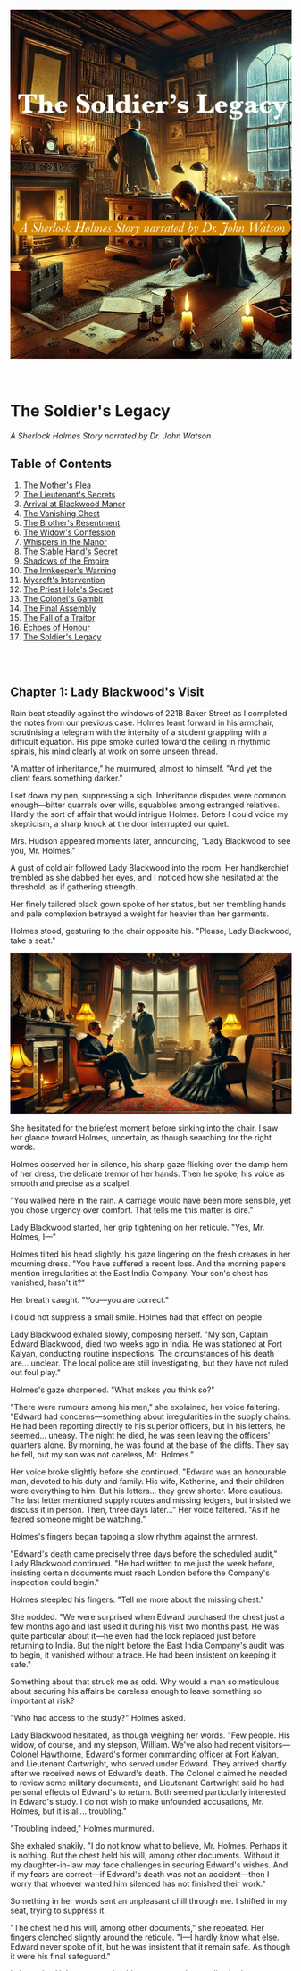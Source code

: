 
<br><br><br><br><br><br><br><br><br><br><br><br><br><br><br><br><br><br><br><br><br>

<br><br><br>
![Cover](https://raw.githubusercontent.com/cranjesh/images-test/refs/heads/main/CoverImageText.webp)
<br><br><br>

# The Soldier's Legacy
*A Sherlock Holmes Story narrated by Dr. John Watson*

## Table of Contents
1. [The Mother's Plea](#chapter-1-the-mothers-plea)
2. [The Lieutenant's Secrets](#chapter-2-the-lieutenants-secrets) 
3. [Arrival at Blackwood Manor](#chapter-3-arrival-at-blackwood-manor)
4. [The Vanishing Chest](#chapter-4-the-vanishing-chest)
5. [The Brother's Resentment](#chapter-5-The-brothers-resentment)
6. [The Widow's Confession](#chapter-6-the-widows-confession)
7. [Whispers in the Manor](#chapter-7-whispers-in-the-manor)
8. [The Stable Hand's Secret](#chapter-8-the-stable-hands-secret)
9. [Shadows of the Empire](#chapter-9-shadows-of-the-empire)
10. [The Innkeeper's Warning](#chapter-10-the-innkeepers-warning)
11. [Mycroft's Intervention](#chapter-11-mycrofts-intervention)
12. [The Priest Hole's Secret](#chapter-12-the-priest-holes-secret)
13. [The Colonel's Gambit](#chapter-13-the-colonels-gambit)
14. [The Final Assembly](#chapter-14-the-final-assembly)
15. [The Fall of a Traitor](#chapter-15-the-fall-of-a-traitor)
16. [Echoes of Honour](#chapter-16-echoes-of-honour)
17. [The Soldier's Legacy](#chapter-16-the-soldiers-legacy)

<br><br>
## Chapter 1: Lady Blackwood's Visit

Rain beat steadily against the windows of 221B Baker Street as I completed the notes from our previous case. Holmes leant forward in his armchair, scrutinising a telegram with the intensity of a student grappling with a difficult equation. His pipe smoke curled toward the ceiling in rhythmic spirals, his mind clearly at work on some unseen thread.

"A matter of inheritance," he murmured, almost to himself. "And yet the client fears something darker."

I set down my pen, suppressing a sigh. Inheritance disputes were common enough—bitter quarrels over wills, squabbles among estranged relatives. Hardly the sort of affair that would intrigue Holmes. Before I could voice my skepticism, a sharp knock at the door interrupted our quiet.

Mrs. Hudson appeared moments later, announcing, "Lady Blackwood to see you, Mr. Holmes."

A gust of cold air followed Lady Blackwood into the room. Her handkerchief trembled as she dabbed her eyes, and I noticed how she hesitated at the threshold, as if gathering strength.

Her finely tailored black gown spoke of her status, but her trembling hands and pale complexion betrayed a weight far heavier than her garments.

Holmes stood, gesturing to the chair opposite his. "Please, Lady Blackwood, take a seat."

![Lady Blackwood's Visit](https://raw.githubusercontent.com/cranjesh/images-test/refs/heads/main/Chapter1A.webp)

She hesitated for the briefest moment before sinking into the chair. I saw her glance toward Holmes, uncertain, as though searching for the right words.

Holmes observed her in silence, his sharp gaze flicking over the damp hem of her dress, the delicate tremor of her hands. Then he spoke, his voice as smooth and precise as a scalpel.  

"You walked here in the rain. A carriage would have been more sensible, yet you chose urgency over comfort. That tells me this matter is dire."  

Lady Blackwood started, her grip tightening on her reticule. "Yes, Mr. Holmes, I—"  

Holmes tilted his head slightly, his gaze lingering on the fresh creases in her mourning dress. "You have suffered a recent loss. And the morning papers mention irregularities at the East India Company. Your son's chest has vanished, hasn't it?"  

Her breath caught. "You—you are correct."  

I could not suppress a small smile. Holmes had that effect on people.  

Lady Blackwood exhaled slowly, composing herself. "My son, Captain Edward Blackwood, died two weeks ago in India. He was stationed at Fort Kalyan, conducting routine inspections. The circumstances of his death are... unclear. The local police are still investigating, but they have not ruled out foul play."  

Holmes's gaze sharpened. "What makes you think so?"  

"There were rumours among his men," she explained, her voice faltering. "Edward had concerns—something about irregularities in the supply chains. He had been reporting directly to his superior officers, but in his letters, he seemed... uneasy. The night he died, he was seen leaving the officers' quarters alone. By morning, he was found at the base of the cliffs. They say he fell, but my son was not careless, Mr. Holmes."  

Her voice broke slightly before she continued. "Edward was an honourable man, devoted to his duty and family. His wife, Katherine, and their children were everything to him. But his letters... they grew shorter. More cautious. The last letter mentioned supply routes and missing ledgers, but insisted we discuss it in person. Then, three days later..." Her voice faltered. "As if he feared someone might be watching."  

Holmes's fingers began tapping a slow rhythm against the armrest.  

"Edward's death came precisely three days before the scheduled audit," Lady Blackwood continued. "He had written to me just the week before, insisting certain documents must reach London before the Company's inspection could begin."  

Holmes steepled his fingers. "Tell me more about the missing chest."  

She nodded. "We were surprised when Edward purchased the chest just a few months ago and last used it during his visit two months past. He was quite particular about it—he even had the lock replaced just before returning to India. But the night before the East India Company's audit was to begin, it vanished without a trace. He had been insistent on keeping it safe."  

Something about that struck me as odd. Why would a man so meticulous about securing his affairs be careless enough to leave something so important at risk?  

"Who had access to the study?" Holmes asked.  

Lady Blackwood hesitated, as though weighing her words. "Few people. His widow, of course, and my stepson, William. We've also had recent visitors—Colonel Hawthorne, Edward's former commanding officer at Fort Kalyan, and Lieutenant Cartwright, who served under Edward. They arrived shortly after we received news of Edward's death. The Colonel claimed he needed to review some military documents, and Lieutenant Cartwright said he had personal effects of Edward's to return. Both seemed particularly interested in Edward's study. I do not wish to make unfounded accusations, Mr. Holmes, but it is all... troubling."  

"Troubling indeed," Holmes murmured.  

She exhaled shakily. "I do not know what to believe, Mr. Holmes. Perhaps it is nothing. But the chest held his will, among other documents. Without it, my daughter-in-law may face challenges in securing Edward's wishes. And if my fears are correct—if Edward's death was not an accident—then I worry that whoever wanted him silenced has not finished their work."  

Something in her words sent an unpleasant chill through me. I shifted in my seat, trying to suppress it.  

"The chest held his will, among other documents," she repeated. Her fingers clenched slightly around the reticule. "I—I hardly know what else. Edward never spoke of it, but he was insistent that it remain safe. As though it were his final safeguard."  

I glanced at Holmes, expecting him to reassure her, to dismiss her concerns as unwarranted. But his expression had darkened, his gaze distant.  

"You seem particularly interested in them," I remarked, sensing Holmes's mind already working beyond what had been said.  

Holmes remained by the window, fingers tapping a slow rhythm against the glass. His eyes flicked toward the rain-darkened streets, but his thoughts had already turned elsewhere.  

"Holmes?" I prompted.  

He did not respond immediately. Instead, he walked to the window, staring out at the rain-soaked streets. "A name caught my attention. I recall reading it in connection with a military scandal some months ago. A man of questionable integrity, if memory serves."  

He tapped his fingers against the armrest, his gaze sharpening. "Watson, your experience in the military will be of use here. I need details from Edward's colleagues—who he trusted, who he feared, and who might have wanted him silenced."

Lady Blackwood's voice broke through the quiet. "And the chest, Mr. Holmes? Do you believe it will be found?"  

Holmes turned to her, his expression unreadable. "You may expect us at Blackwood Manor tomorrow. The chest will be found, Lady Blackwood."  

She exhaled slowly, her fingers tightening around the reticule in her lap. The relief on her face was evident, yet I could not shake the feeling that Holmes had already seen beyond the surface of this case.  

As the fire crackled in the hearth, I found myself watching him closely. He had not dismissed the missing chest as a simple inheritance matter. Nor had he asked after the will or financial disputes. His focus had been elsewhere—from the moment Lady Blackwood had spoken.  

And in that moment, I realised something unsettling.  

I had thought this was merely a matter of inheritance. But Holmes's silence told me otherwise.  

The chest was more than a relic—it was a message, waiting to be read.

<br><br><br>
<br><br><br>
<br><br><br>
## Chapter 2: The Lieutenant's Secrets

Holmes’s network of informants had revealed that Lieutenant Cartwright was stationed near Blackwood Manor—a coincidence too pointed to ignore.

Through mist-shrouded carriage windows, I watched as London’s grey suburbs gave way to the garrison’s stark brick buildings. The rhythmic thud of hooves against cobblestones slowed as we neared the barracks.  The air here was different – less fog, more the sharp tang of polished metal and horseflesh.  Soldiers, their faces grim and set, moved with a practiced, almost mechanical precision.

![Chapter 5 A](https://raw.githubusercontent.com/cranjesh/images-test/refs/heads/main/Chapter5A.webp)

The room was unnervingly tidy. Reports were stacked with military exactitude on the desk, a locked dispatch box beside them. Cartwright’s uniform lay folded with similar precision, as if ready for immediate inspection. The sharp call of the evening bugle pierced the silence.

Holmes’s gaze flickered across the room before settling on Cartwright. He remained standing, arms clasped behind his back, his posture suggesting a man on edge.

“You’re uneasy, Lieutenant,” Holmes observed, his voice low. “Not about our presence, but about what we might already know.”

Cartwright stiffened, his jaw tightening almost imperceptibly.  He gestured towards two chairs, the movement jerky and uncoordinated. “I shall assist to the best of my ability, Mr. Holmes, though I’m uncertain what intelligence I can provide.”

Holmes fixed him with a piercing stare. “Let’s start with Captain Blackwood’s final days. What did you observe?”

Cartwright’s fingers twitched almost imperceptibly, then stilled. He cleared his throat. “The Captain maintained his usual exactitude in his duties, sir, but in those final weeks, his demeanour altered. He appeared…preoccupied. Protocol prevented me from inquiring further.”

As he spoke, I noted something odd. His voice was steady, controlled—but his hands betrayed him. The slight tremor in his fingers, the way he pressed them together as if willing them still, did not go unnoticed.

“The Captain was an honourable man,” Cartwright continued, his gaze flickering towards the locked dispatch box. “Perhaps too honourable for what he discovered.”

“And on the night of his death?” Holmes challenged, his gaze sharp as a scalpel.

Cartwright’s posture tightened. “Colonel Hawthorne hosted a dinner at the officers’ mess. The Captain departed early, citing urgent correspondence. The following morning…” He paused, his gaze returning to the dispatch box. “We discovered him at the base of the cliffs.”

Holmes’s eyes narrowed. “Do you suspect foul play?”

Cartwright’s gaze flicked—just briefly—towards the locked dispatch box before he replied. “The evidence remains inconclusive, sir. However, the Captain had expressed concerns regarding supply record discrepancies. He never named specific officers, but his caution regarding Colonel Hawthorne was…notable.”

Holmes leaned forward. “You visited Blackwood Manor last week, delivering Edward’s personal effects. What exactly did you bring?”

“Per regulations, sir: his compass, correspondence, and personal journal.”

“And the chest?”

Cartwright hesitated, his gaze darting nervously around the room before settling once more on the dispatch box. The pause was minute, but telling.

“I knew of it,” he admitted, his voice barely a whisper. “The Captain kept important documents inside. And now it’s been stolen.”

Holmes’s expression did not change. “Do you have any suspicions, Lieutenant?”

Cartwright’s jaw tightened.  He looked away, as if trying to avoid Holmes’s gaze. “It’s not my place to speculate, sir.”

Holmes’s voice was quiet. “Not your place, or not safe to?”

A flicker of something—doubt, fear—passed across Cartwright’s face. Gone as quickly as it came.

Holmes studied him a moment longer, then exhaled. “Very well, Lieutenant. We’ll speak again.”

As we stepped into the corridor, I glanced back. Cartwright remained seated, his gaze locked on the locked dispatch box.

The moment we were out of earshot, I turned to Holmes. “He’s hiding something.”

Holmes allowed himself the faintest smile. “And next time, Watson, he won’t have a choice.”

## Chapter 3: Arrival at Blackwood Manor

![Chapter 2 A](https://raw.githubusercontent.com/cranjesh/images-test/refs/heads/main/Chapter2A.webp)

Blackwood Manor loomed through the thick mist, a hulking silhouette against the grey.  The stone façade, slick with damp, seemed to absorb the weak light, its weight of centuries pressing down on the very air.  The mist muffled all sound save for the soft drip of moisture from the eaves and the distant, mournful cry of a raven.

Holmes trailed his fingers along the dark, intricately carved wood paneling as we were led inside. The air within the manor was heavy, redolent with the scent of damp stone and something indefinably ancient. The solemn butler moved silently ahead, his footsteps swallowed by the thick carpets. He paused at the threshold of the dimly lit drawing room.  The fire in the hearth offered a flickering, unreliable warmth, its light painting the room in shifting shadows that danced across Lady Blackwood’s mourning dress.

"Thank you for coming, Mr. Holmes," she whispered, her voice barely a breath.

![BlackwoodManorPlan](https://raw.githubusercontent.com/cranjesh/images-test/refs/heads/main/BlackwoodManorPlan.webp)

Holmes gave a small nod, his sharp gaze sweeping the room, registering every detail in an instant. His fingers traced faint scratches on the floor near the hearth. Without a word, he crouched, brushing dust from the marks.



<br><br><br>
<br><br><br>
## Chapter 4: The Vanishing Chest

Lady Blackwood led us down a narrow corridor, the air growing heavy with the scent of dust and disuse. A palpable stillness hung over the study, as if it had been frozen in time since the chest vanished. Holmes moved with quiet precision, his gloved fingers brushing lightly over the supply ledger on the desk.

![Study](https://raw.githubusercontent.com/cranjesh/images-test/refs/heads/main/Study.webp)

"This study was my son's favourite room," Lady Blackwood explained, her voice a hushed whisper. "He always felt a connection to its history. This manor, you know, has its secrets. The wine cellar, well, it's rather extensive. Edward used to joke that it could hide a small army. Every room, every closet, even the extensive wine cellar, has been examined. We found nothing."

Holmes flipped through the ledger, his brow furrowing. "Curious. These numbers don’t align with standard military provisions. Your son was tracking something far more significant, Lady Blackwood."

Lady Blackwood stiffened, her hands clenching at her sides. "Significant? What do you mean?"

Holmes didn't answer immediately. Instead, he crouched near the floor, his fingers lightly tracing faint scratches in the thick dust. "Watson, observe."

I leaned in. The marks were subtle, but deliberate. "These scratches—" I began, then stopped, a prickle of unease running down my spine.

"They aren’t scuff marks from careless movement," Holmes stated, his voice low. "The chest wasn’t stolen. It was moved." He gestured toward the doorway. "And look—they stop abruptly at the threshold. Beyond this room, there is no further disturbance."

Lady Blackwood’s breath caught in a small gasp. "Then it may still be in the house?"

Holmes exhaled, a thoughtful expression on his face. "Not just possible—likely. If the chest had been taken out of the manor, we would expect a continued trail of scuff marks, at the very least. But there are none."

I frowned. "Then whoever moved it must have lifted it beyond this point?"

"Exactly," Holmes agreed.  "A casual thief would have dragged it—leaving an uneven trail. The absence of such marks indicates planning, precision... and intent."

He ran his fingers along the dark wood paneling near the fireplace, a faint smile playing on his lips. "Curious. There's a…subtle unevenness here."

"Unevenness?" I asked.

Holmes shrugged slightly. "A possibility. But I need to confirm something first. Come, Watson, I require a specific volume from the library. A treatise on Elizabethan architecture, if I recall correctly." He turned to Lady Blackwood. "Does the house have a library?"

"Yes, through the adjoining door."

Holmes exhaled, dusting off his gloves. "Then that is where we must look next."

![Chapter 2 B](https://raw.githubusercontent.com/cranjesh/images-test/refs/heads/main/Chapter2B.webp)

The library reeked of old paper and oak, the scent thick and musty. Towering shelves lined the walls, their shadows stretching long and distorted in the dim light.  Motes of dust danced in the single shaft of sunlight that pierced the gloom. Holmes entered first, his fingers brushing over the spines of the books as he moved toward the far wall.

Then, abruptly, he halted, his gaze fixed on the floor. "Curious."

I followed his gaze. "The dust—it’s been disturbed," I noted. "As though something large was moved and replaced."

"Not just moved—rotated," Holmes corrected, pointing to faint diagonal scratches on the wooden floor.

I crouched beside him, running my fingers along the marks. "Then the chest was placed here deliberately?"

"Yes, and more importantly—" Holmes ran a gloved hand lightly over the floorboards, his eyes narrowing. "The disturbance is recent, but look here—the dust has resettled unevenly."

I furrowed my brow. "That means it was here, but not for long?"

"Exactly." Holmes straightened, brushing off his hands. "This was not the final hiding place. It was left here temporarily, then moved again."

Lady Blackwood’s voice wavered, a hint of desperation creeping in. "This room hasn’t been touched in years."

Holmes’s gaze flicked up sharply. "Until recently."

A cold weight settled in my stomach. This was no common burglary. Someone within this house had taken the chest. Someone who knew exactly where to put it—if only for a short while.

Holmes turned, his expression darkening. "And they did not act alone."

I looked again at the disturbed dust, at the deliberate concealment of the chest’s absence. The implications were clear.

"The chest had not vanished. It had been hidden," I exhaled. "And whoever had hidden it was waiting—for what, I did not yet know."

## Chapter 5: The Brother's Resentment

The corridors of Blackwood Manor felt colder as Holmes and I made our way towards William Blackwood's study. Though the fire in the hallway sconces flickered steadily, a peculiar chill clung to the air—whether from the damp stone walls or the lingering unease in this house, I could not say.

![Chapter 4 A](https://raw.githubusercontent.com/cranjesh/images-test/refs/heads/main/Chapter4A.webp)

Inside, William's study was a stark contrast to Edward's orderly workspace. The room was cluttered with papers, ledgers stacked haphazardly, a half-filled brandy glass abandoned near an inkwell. A faint tang of pipe smoke lingered, mingling with the musty scent of old books. William himself stood by the window, arms crossed, staring out as though deep in thought.

At our entrance, he turned, his sharp features hardening.

"Mr. Holmes, Dr. Watson," he greeted tersely, gesturing to the chairs opposite his desk. "I assume this visit concerns my brother's untimely demise—or perhaps the inheritance?"

Holmes took a seat with calm precision. "Both, Mr. Blackwood. Specifically, the disappearance of your brother's chest and its implications for the estate."

William's lips curled into a sneer as he leaned back in his chair. "Implications for Katherine, you mean." He exhaled sharply. "Convenient, isn't it? The chest vanishes, the will goes missing, and suddenly, my dear sister-in-law's future is secured."

I frowned at the venom in his tone.

Holmes raised an eyebrow. "You suggest Katherine is involved?"

"Who else?" William shot back. "She gains everything if Edward's will is missing. And let's not ignore her prior... association with Lieutenant Cartwright. Who's to say Edward didn't discover something and decide to change his will?"

Holmes steepled his fingers. "Fascinating. And yet, I notice you are very specific about what Katherine stands to gain, but rather vague about what you stand to lose."

A flash of irritation crossed William's face, his fingers drumming briefly on the armrest, but he masked it quickly. "My father's decision to favour Edward over me was nothing short of favouritism." His voice was measured, but there was a cold undercurrent of resentment. "The estate should have been mine. I have fought for years to earn my place, while Edward... he was handed everything."

William swirled the brandy in his glass, a calculating look in his eyes. "Katherine's future isn't as secure as she thinks. The estate… it has other claimants." He paused, a subtle threat in his voice. "And I won't be denied."

Something in his phrasing made me uneasy.

Holmes remained impassive. "And yet, your brother's death has left you no closer to securing what you claim is rightfully yours. Tell me, do you believe his death was an accident?"

William hesitated, his gaze flickering toward the window. "Edward was many things, but careless wasn't one of them." His fingers tightened around the glass. "If you want my opinion, someone wanted him out of the way—and whoever it was, they succeeded."

Holmes studied him carefully. "Curious," he murmured.

"What is?" William asked sharply.

"You speak of your brother's death as though you know more than the official reports suggest. And yet, you did not attend the funeral, nor did you inquire about the investigation."

William's scowl deepened. "You think I had something to do with it?"

Holmes merely tilted his head slightly, allowing the silence to linger.

William exhaled sharply. He reached for his pipe but seemed to think better of it, his hand hovering over the tobacco pouch. Then, almost as an afterthought, he muttered, "Cartwright isn't the only one with blood on his hands. Ask about... Fort Kalyan's 'special shipments'."

I stiffened.

Holmes's expression remained neutral, but I could see the sharp flicker of interest in his eyes.

"Special shipments?" I echoed.

But William did not elaborate. He merely waved a hand dismissively. "Ask around. See what you find." The casualness of the gesture felt forced, too deliberate.

Holmes let the silence stretch.

Then, suddenly, William's expression shifted. His sneer faltered, and in its place, something almost imperceptible flickered in his eyes. Regret? No—something deeper.  He looked down at his hands, his fingers tracing the rim of his brandy glass.

"He wasn't always against me," he muttered, his voice barely audible. "When we were boys, he taught me to fix a pocket watch—patient, steady hands. Gave it to me on my fifteenth birthday. Said I'd learned well enough to keep it running myself."

His jaw tightened. "And yet, in the end, I was never meant to hold anything that mattered."

For a moment, the bitterness wavered, replaced by a flicker of something raw and vulnerable. Then, just as quickly, the mask returned.

Holmes said nothing, only watching.

As we stepped into the hallway, the firelight flickering across the polished floor, I exhaled, feeling the weight of the conversation settle over me.

"I almost believed him," I admitted.

Holmes's voice was quiet, but firm. "That was his intent, Watson."

I frowned. "Do you think he's lying?"

"Lying outright? No. But truth, when carefully placed, can be more dangerous than falsehood. He wants you to suspect Katherine, to believe she had the most to gain."

"And you don't?"

Holmes did not answer immediately. Instead, he glanced back at the door to William's study.

"I think William Blackwood is a man who expects to be doubted, Watson. And that is precisely why he does not lie outright. He lets truth and falsehood blur—until even the most rational man begins to doubt what he knows."
 
 <br><br><br>
 <br><br><br>
## Chapter 6: The Widow's Confession

Holmes sat in silence, his keen gaze sweeping the landscape. My thoughts were on Katherine Blackwood—the widow of a man whose death seemed far from ordinary.

As we walked into the drawing room, she stood to greet us. Her figure was slight yet composed, but her pale complexion and the dark circles beneath her eyes spoke of sleepless nights and deep grief. The flickering firelight cast long shadows across the room, accentuating the hollowness in her face.

Holmes inclined his head. "Mrs. Blackwood," he said, bowing slightly. "Thank you for meeting with us under such difficult circumstances."

"Mr. Holmes, Dr. Watson," she returned, her voice steady but low, though a slight tremor betrayed her composure. "Please, sit. I hardly know where to begin."

Holmes took a seat, his voice carrying its usual steadiness but with an unusual gentleness. "Wherever you feel most comfortable, madam. Perhaps with your late husband."

![Chapter 3 A](https://raw.githubusercontent.com/cranjesh/images-test/refs/heads/main/Chapter3A.webp)

She tightened her grip on the handkerchief clutched in her lap, the knuckles of her hand whitening.  When she spoke, her voice was measured, deliberate—but fragile beneath the surface.

"Edward was a devoted husband and father—principled, kind. The official report of his death—a fall from the cliffs—" Katherine hesitated, exhaling sharply. She pressed her fingers to her lips as if stopping the word from escaping. "It doesn't feel right."

I studied her carefully. Grief was etched in every line of her face, in the way she held herself, in the almost imperceptible tremor in her hand.  There was something else too—a quiet exhaustion, as if she had spent the past weeks fighting battles no one else could see.

Holmes exhaled slowly. "The missing chest—tell me about it."

Her composure wavered for a second, her breath catching in her throat.  "It was locked, kept in his study among his other belongings. Three nights ago, it vanished. The only ones present were William, Colonel Hawthorne, and Lieutenant Cartwright."

Holmes's gaze flickered slightly. "William. Your husband's brother. You mentioned his resentment?"

She gave a short, bitter nod. "He was furious when the estate passed to Edward. He believes it rightfully his, as the eldest son. But the will was clear. Edward's father had his reasons."

Holmes studied her, his voice measured. "Did William's behaviour change recently? Any particular event that heightened his interest in the estate?"

Katherine frowned in thought, her brow furrowing. "Yes. It was around the time he began demanding to see Edward's documents. He accused my husband of hiding something."

Holmes's tone remained neutral, though his gaze sharpened. "And what did he believe Edward was hiding?"

She exhaled slowly, her shoulders slumping slightly.  "Something to do with our great-uncle's inheritance. When he died in India, William became convinced that there were undisclosed assets or properties that should have passed to the estate."

Holmes tapped his fingers together. "And Edward's response?"

"He dismissed it. Claimed William was chasing ghosts. But…" She hesitated, her gaze drifting towards the fireplace.  "Now that I think about it, he never explicitly denied having those documents."

Holmes nodded, his expression unreadable. "Most intriguing."

A hush settled over the room, thick with unspoken truths. Holmes had unearthed something deeper than a mere family dispute. Edward Blackwood had held a secret—one his brother was desperate to uncover. And now, it seemed, that secret had cost him his life.

Holmes sat forward slightly. "Mrs. Blackwood, Lieutenant Cartwright's concern for your welfare seems…particular."

Katherine's fingers twisted the handkerchief in her lap, the fabric creasing under the pressure.  "We were acquainted before Edward. Nothing more."

I caught something in her voice—not quite hesitation, not quite falsehood—something carefully chosen.

Holmes's expression did not change. "Yet his recent visits to the study—" He let the sentence linger, inviting her to fill the silence.

She did.

"He claimed to have Edward's personal effects." Her voice wavered slightly. "Old correspondence that needed returning."

Holmes studied her. "Correspondence that Edward had already seen?"

Katherine paled, her breath catching in her throat. Her fingers clenched around the letter in her lap—a movement so small I almost missed it.

"How did you—" She turned the letter over in her hands, her gaze distant. The firelight caught the edges of the worn paper, its seal faintly smudged.

"I read them at night sometimes," she murmured, her voice barely above a whisper. "Not for answers—just to remember his words before things changed."

She hesitated, her gaze falling to the letter in her lap.

"Edward never declared it outright, but he knew. Cartwright's attentions were persistent once, though I never encouraged them. Edward was not a jealous man, but he distrusted easily. I wonder now if his suspicions ran deeper than I realised."

Her fingers tightened slightly around the letter, the paper crinkling softly.

"His last letters were different. Shorter. Cautious. As if he feared he was writing for more than my eyes."

I watched her carefully. The grief was real, etched into her very being. The exhaustion was palpable.

Holmes's gaze softened. "Your husband suspected something, Mrs. Blackwood. I mean to find out what."

She met his gaze, her expression unreadable but firm.

"If he had reason to be wary, I fear it was not without cause."

The fire crackled softly, filling the silence that followed. Holmes studied her for a moment longer, then nodded.

Holmes rose to his feet and began pacing. I turned to Katherine and spoke quietly.

"And your children, Mrs. Blackwood? How are they faring?"

She gave a small, tired smile, the corners of her mouth turning down slightly. "They're young, Dr. Watson… too young to understand."

The sorrow in her voice was unmistakable.

I nodded, offering what little comfort words could provide. Holmes, ever perceptive, had paused his pacing and observed her for a moment before speaking again.

"Thank you, Mrs. Blackwood. You have been most helpful," Holmes said gently. "With your permission, we would like to speak with others now."

Katherine composed herself and nodded.

We took our leave, and as we walked through the manor's dimly lit corridors, I could not shake the weight of Lady Blackwood's words from our first meeting. "I must recover the chest—for Katherine, for my grandsons. Edward's wishes must be honoured."

The chest was more than inheritance—it was security. And though I trusted Katherine, until it was found, I could not rule out any possibility.

As we stepped into the hallway, I exhaled, my mind turning over what had been said.

"I believe her," I admitted.

Holmes nodded slightly. "She has no reason to deceive us, Watson. But she has reason to fear."

I frowned. "Then why do I feel as though we're still missing something?"

Holmes glanced back towards the drawing room. "Because we are."

I shivered.

Holmes did not suspect Katherine—but until the chest was found, her future—and the truth—remained uncertain.
<br><br><br>

## Chapter 7: Whispers in the Manor

The manor's corridors darkened as the evening wore on, gas lamps casting flickering shadows along the walls. The weight of the investigation settled over me—a sense that we were walking through the remnants of something far greater than a simple inheritance dispute.

As Holmes and I passed the dimly lit library, a voice cut through the hush—sharp, irritated.

"…Hanger," William Blackwood muttered with disdain. "The man's loyalties were always questionable. If anyone's meddling with the estate, it's him. He seemed loyal to Hawthorne for reasons I can't fathom." A bitter laugh followed. "They'll never pin anything on me. Not with Katherine parading her innocence and Cartwright lurking like a scolded child."

I tensed. This was no casual grievance.

William tapped his fingers against the desk. "Hargreave, my lawyer says we need only wait. No will, no challenge. The courts will favor the next male heir, and by then, any objections will be nothing more than noise."

I stepped back into the shadows as William strode past, his expression a mix of frustration and self-satisfaction. The identity of his confidant remained hidden in the library's gloom. Holmes said nothing but met my gaze. Whatever was in that chest, it was more than a legal document—it was power.

<br><br><br>
<br><br><br>
## Chapter 8: The Stable Hand's Secret

Rain drummed steadily against the stable roof, a soothing counterpoint to the growing unease within me. Inside the stable, the warm, earthy scent of hay and leather mingled with the damp smell of horse sweat. Hanger worked in the dim light, each stroke of the brush against the horse’s flank measured and precise.

Holmes took a slow, deliberate breath, his nostrils flaring slightly. His gaze narrowed, fixed on a small, worn leather pouch tucked into Hanger's belt.

![Chapter 6 A](https://raw.githubusercontent.com/cranjesh/images-test/refs/heads/main/Chapter6A.webp)

"Fine horses you have here," Holmes remarked, approaching Hanger. "We're here to inquire about Mr. Blackwood's affairs."

Hanger barely looked up, his movements stiff. "I tend to my work, Mr. Holmes."

Holmes’s tone remained light but unyielding. "And yet William speaks of you with particular suspicion. He implies you might be involved in certain… irregularities."

The brush stilled. Hanger’s shoulders tightened.

"William Blackwood’s always had it out for me, Mr. Holmes." Bitterness crept into his voice. "When I needed help with my sister’s medical bills, he turned me away. Said it wasn’t his concern."

Holmes nodded, as if filing this away. "The chest vanished from the study. Did you see anything unusual that night?"

Hanger’s eyes flicked toward the east wing—so quick it might have gone unnoticed. He resumed his work, the brush strokes now more agitated. "I keep to my duties, sir. Nothing more."

Holmes leaned against the stable door. "Colonel Hawthorne seems more… understanding of financial hardships."

A flicker of something—fear, regret—crossed Hanger’s face. His knuckles whitened on the brush handle.

"A man does what he must, Mr. Holmes."

As we walked back through the dusk, the rain had eased, leaving behind a damp chill.  For days, I had noticed unfamiliar figures in the village – men whose bearing and attire spoke of government service rather than local residence. Their presence confirmed Holmes's earlier hint about matters extending beyond military jurisdiction.

"You saw something in there," I said to Holmes.

He didn’t answer immediately, his gaze fixed on the windows of the east wing. Then, finally— "Three things, Watson. First, the brass marks in the study matched this polish—not military-issue, but a cheap civilian variety trying to mimic it."

I frowned. "And the second?"

"Hanger’s glance toward the east wing wasn’t that of a servant—it was of a man guarding a secret."

My pulse quickened. "And the third?"

"When I mentioned William’s financial records, Hanger reacted. A man denied help by his employer becomes vulnerable to other offers."

I exhaled. "Then why move the chest at all?"

Holmes’s lips pressed together. "Consider the timing. William’s obsession with inheritance documents, Hawthorne’s convenient arrival, and a disgruntled servant with knowledge of the house’s hidden spaces." His voice dropped lower. "The east wing’s library holds more secrets than books—Victorian manors often do."

I followed his gaze. The windows of the east wing glowed faintly in the gathering dark, like eyes keeping watch over the estate’s secrets.

Across the manor grounds, a figure sat at the village inn’s window. A well-dressed man, brass telescope glinting under the gaslight. His methodical note-taking spoke not of idle curiosity but official observation.

"Holmes." I nudged him slightly.

Holmes followed my line of sight and gave the smallest nod. "Interesting."

## Chapter 9: Shadows of the Empire

For days, I had noticed unfamiliar figures in the village - men whose bearing and attire spoke of government service rather than local residence. Their presence confirmed Holmes's earlier hint about matters extending beyond military jurisdiction.

As we left Blackwood Manor, Holmes remained uncharacteristically quiet. I had known Holmes long enough to recognize when he was drawing connections yet unspoken. 

![Chapter 7 A](https://raw.githubusercontent.com/cranjesh/images-test/refs/heads/main/Chapter7A.webp)

The fog clung to Baker Street as our carriage arrived. As we neared Baker Street, we are stopped by a uniformed constable.

"Mr. Holmes," the officer said, blocking our path. "I must advise you to drop your inquiries regarding Blackwood Manor. Official military investigators have taken over the case."

Holmes's lips curled slightly. "Curious. And who, may I ask, issued such orders?"

The constable hesitated, then produced a sealed notice from the War Office. "These matters pertain to classified military operations. Civilian interference is discouraged."

Holmes took the paper, scanned it, and handed it back. "A well-crafted deception," he murmured. "Tell your superior that I regret to inform him that my curiosity remains undeterred."

As the officer departed, I whispered, "They're watching us."

Holmes nodded, eyes sharp. "Indeed, Watson. Which means we are finally making progress."

Mrs. Hudson met us with two urgent telegrams.

I read the first:

"Watson,
I arrived in London yesterday. From memory, Edward in the past had discovered that some supply records that don't match official ledgers. He suspected Cartwright and found some records."
— Maj. James Forrester

I had nearly forgotten about my inquiry to Major Forrester, sent days earlier. When Holmes tasked me with gathering insights from Edward’s former colleagues, I had immediately thought of Forrester—a solid officer with whom I had crossed paths in Afghanistan. He had worked alongside Edward years ago and might recall details others had overlooked.

Holmes handed me the second:

"Holmes,
Return tonight. New evidence confirms a larger conspiracy beyond Fort Kalyan. The East India Company audit findings may expose everything. Time is critical."
— Mycroft

As I watched Holmes examine the telegrams, his expression darkening, I couldn't shake the feeling that we were approaching something far darker than inheritance disputes. The military's involvement suggested stakes beyond family quarrels.

"Curious," he remarked. "Mycroft's inquiry aligns too conveniently with Blackwood's fate. And Forrester—if his information is accurate, we are dealing with something far larger than a missing will."

The fog thickened as we departed, swallowing the street lamps. Ahead lay Cartwright's secrets, then our separate paths into what felt increasingly like a carefully laid snare.

## Chapter 10: The Innkeeper's Warning

The village inn was quiet when we arrived. A low fire burned in the hearth, casting flickering shadows along the wooden beams. Lieutenant Cartwright sat in a shadowed corner, hunched over a half-empty glass. His uniform was crisp, but the exhaustion in his posture betrayed his unease.

![Chapter 8 A](https://raw.githubusercontent.com/cranjesh/images-test/refs/heads/main/Chapter8A.webp)

Holmes approached without hesitation, drawing out the chair opposite Cartwright and lowering himself into it with measured calm.

"Lieutenant," Holmes said smoothly, "your silence has done little to shield you."

Cartwright barely lifted his eyes from his drink. "I don’t know what you mean."

Holmes steepled his fingers. "You were close to Edward. And yet, you claim to know nothing?"

Cartwright exhaled sharply, his fingers tightening around his glass. "Nothing of importance."

Holmes raised an eyebrow. "Nothing of importance?" His gaze flicked to the table, where Cartwright’s knuckles had gone white. "Then why visit Blackwood Manor—twice—after his death?"

Cartwright’s jaw tightened. "I had my reasons."

Holmes leaned back slightly, his voice turning colder. "Yes, I imagine you did."

I watched as Cartwright shifted uncomfortably, his fingers tapping a slow, irregular rhythm against the glass.

"You feared what the chest contained," Holmes continued, his voice deceptively casual. "That much is evident. But was it because of Edward’s letters?"

Cartwright’s grip stiffened. "I don’t know what you’re talking about."

"Ah," Holmes murmured, as though speaking to himself. "Perhaps, then, it was not the letters but the ledgers—the very records Edward had begun reviewing before his death. Tell me, Lieutenant, did you know what he found?"

Cartwright looked away. "He had theories, nothing more."

Holmes leaned forward, his eyes dark and unyielding. "And you advised him to let it go?"

Cartwright swallowed. "Edward saw inconsistencies, but I never thought they were more than bureaucratic errors. Then he dug deeper. By then, I realized it wasn’t just missing supplies—it was something larger."

Holmes’s voice was a blade now. "And yet, you did nothing to stop it."

Cartwright exhaled sharply. "Because if I spoke the truth, I wasn’t just risking my rank—I was risking my life." His voice was low, steady, but his grip on the glass had turned his knuckles white.

Holmes studied him for a long moment, his expression unreadable. "You already know who has the chest, don’t you? That’s why you’re not asking us to find it—only to ensure it isn’t opened by the wrong hands."

Cartwright hesitated. "I don’t—"

"You don’t know, or you won’t say?" Holmes interrupted, his voice calm but razor-sharp.

Cartwright swallowed. "The records… they all led back to the same source."

Holmes tapped his fingers against the table. "And the timing of your visits to the study aligned perfectly with the East India Company’s audit schedule. You needed those records destroyed before they reached London. But someone else moved first, didn’t they?"

Cartwright’s face paled.

Holmes nodded slightly. "Someone who knew about both your secrets—the ledgers and the letters."

Cartwright exhaled, staring at the table. "I needed Katherine to open it herself," he admitted, his voice tight. "Lady Blackwood had the key, and I couldn't simply demand it. If Katherine had a reason to believe it held something for her, she would push to see it opened."

I frowned. "And what truth? The corruption you covered up? Or the fact that you feared for yourself?"

Cartwright’s hands clenched into fists before he relaxed them. "Both," he admitted. "Look, I thought it was just supplies, a few ledger discrepancies. But Edward… he found something more."

Holmes leaned back, his fingers drumming against the table. "More than missing provisions. Smuggled arms? Stolen intelligence?"

Cartwright hesitated, his gaze flickering toward the darkened corners of the inn.

Holmes’s voice softened, almost thoughtful. "Or something buried deeper—payments, names?"

Cartwright swallowed, his voice barely above a whisper. "The records showed systematic theft, Mr. Holmes—all leading to the same source."

Holmes studied him carefully. "You have a choice, Lieutenant. Speak now, or let the truth bury you."

Cartwright’s face drained of color. "They can ruin me, Mr. Holmes—court-martial me, lock me away, or worse. If I speak the truth, I'm not just risking my rank; I'm risking my life."

Holmes observed him for a moment, then spoke quietly. "You already know who has the chest, Watson. He wasn’t searching for it—he was stalling. The moment he named Hawthorne, his own fate was sealed."

I exhaled. "So he let Hawthorne keep it, hoping it wouldn’t be opened?"

Holmes gave a slight nod. "Exactly. Cartwright didn’t care about the ledgers, Watson. He knew they wouldn’t implicate him directly. But the letters—those were different. Even if they proved nothing improper, their mere existence could cast shadows on Katherine’s name. He was willing to let Hawthorne keep the chest rather than risk that."

I glanced back at Cartwright, who remained silent, staring at the table as if the weight of his own inaction had finally caught up with him.

Holmes stood. "You’ve played your hand, Lieutenant. Now it’s only a matter of time before Hawthorne plays his."

As we stepped into the cold night, I turned to Holmes. "Do you think he will help us?"

Holmes smirked. "Oh, he will. The question is—will he help himself?"

The rain had stopped, but the weight of the coming storm still hung in the air.

<br><br><br>
## Chapter 11: Mycroft's Intervention

The rain had slowed to a fine drizzle by the time we arrived at Baker Street. Holmes had barely removed his coat when Mrs. Hudson intercepted us with a knowing glance.

![ChapterMycroft](https://raw.githubusercontent.com/cranjesh/images-test/refs/heads/main/ChapterMycroft.webp)

"A gentleman is waiting for you, Mr. Holmes. Though I daresay he hardly requires an invitation."

Holmes strode into the sitting room, where Mycroft reclined, a bundle of documents resting on the table.

"Ah, brother mine," Mycroft greeted. "Your telegram was well-timed. Our interests, it seems, align."

Holmes smirked. "As they often do, though you rarely admit it."

Mycroft exhaled. "Spare me. I verified your suspicions regarding Colonel Hawthorne. His activities extend beyond mere military fraud." He tapped the folder. "You’ll find these findings instructive."

Holmes skimmed the documents, his expression sharpening. "Diversion of funds, fictitious suppliers, and high-ranking officials in the East India Company implicated."

I frowned. "So this isn’t just supply theft?"

"Not remotely," Mycroft declared. "Blackwood’s records hold enough leverage to topple men of considerable power. Hawthorne, it seems, is one of them."

Holmes set the papers down. "A tangled web indeed." He glanced at Mycroft. "Your assistance is, as always, invaluable."

Mycroft waved a hand. "You’d have uncovered it in time. But efficiency is a virtue, Sherlock, and I am nothing if not efficient."

Holmes leaned back. "Then Hawthorne will come for the chest himself."

"The question is," Mycroft said, noted his brother closely, "will you let him?"

A faint smile touched Holmes’s lips. "I rather think not. Watson and I have already set our trap."

As we left 221B, Mycroft’s words echoed in my mind. This was no longer just a missing chest. We were about to force the hand of powerful men who would do anything to stay in the dark.

<br><br><br>
<br><br><br>
<br><br><br>
<br><br><br>
## Chapter 12: The Priest Hole's Secret

The hour was late when we returned to Blackwood Manor, the mist curling around the estate like a living thing. Our footsteps echoed against the stone corridor as Holmes led the way to the east wing's library.

Holmes's gaze drifted across the bookcase. I remembered his comment about the unevenness in the study paneling earlier that evening, and wondered if there was a connection.  He paused, his eyes fixed on a small, almost imperceptible crack in the wall near the edge of the bookcase. He leaned closer, examining it carefully.

"Interesting," he murmured, tracing the crack with his fingertip. "It aligns perfectly with the edge of this book."

He reached for the volume, a slim, worn history of Elizabethan England.  As he pulled it gently from the shelf, I noticed a slight resistance, a subtle click.  He turned the book over in his hands, examining the spine.

"And here," he said quietly, "is the key."  He pointed to a small, almost invisible indentation on the book's cover, perfectly positioned to depress a hidden mechanism.

He pressed the book gently against the wall. A soft click echoed from behind the bookcase, and a section of the wood creaked open, evealing a narrow, dark passage, barely wide enough for a man to squeeze through.  The priest hole smelled of damp earth and something else... old and musty. Holmes squeezed into the cramped space. I saw his nose twitch; he was sniffing the air. He moved further in, his expression thoughtful. His gaze settled on a worn leather pouch in the corner. He picked it up, examined it, and his face hardened. "Empty," he muttered grimly.

"This was meant to deceive us, Watson."

I straightened, my pulse quickening. "A false hiding place?"

"Precisely." Holmes’s gaze darkened. "Someone feared what was inside that chest enough to move it not once, but twice."

"Then where is it?" I asked.

Holmes’s fingers drummed once against the wood. "That, Watson, is the question I intend to answer—before someone ensures we never do."

<br><br><br>
<br><br><br>
## Chapter 13: The Colonel's Gambit

The stable quarters were modest, with a single cot pushed against the wall and an old wooden trunk at the foot of it. Hanger sat at a small desk, polishing a brass buckle, but the tension in his shoulders betrayed him.

![ChapterThePriestHole2](https://raw.githubusercontent.com/cranjesh/images-test/refs/heads/main/ChapterThePriestHole2.webp)

Holmes took a slow step forward. "Mr. Hanger," he said, his voice cool but edged, "I assume you have an explanation for why the chest is no longer where you hid it?"

Hanger's hands stilled. Slowly, he set the buckle aside. "I don't know what you mean."

Holmes’s gaze never wavered. "The priest hole. It's empty."

The colour drained slightly from Hanger's face.

Holmes raised an eyebrow. "Cloves. The same scent I found… in the priest hole, along with a pouch identical to yours. The cloves have undone you, Hanger. You moved the chest."

Holmes continued, his voice quiet, almost conversational. "Colonel Hawthorne’s career has been marked by curious coincidences. Supply routes compromised. Intelligence leaked. And now, a dedicated officer dead after discovering discrepancies in military records. Edward suspected something, didn’t he?"

Hanger's knuckles whitened on the cloth. "You don't understand—"

Holmes stepped closer. "Loyalty, Mr. Hanger.  But to whom? Hawthorne, who exploited your desperation? Or Edward, who trusted you?  Katherine, who now risks losing everything?"

Hanger swallowed, avoiding Holmes's gaze. "It was for my sister. Hawthorne… he offered help. William turned us away when she was sick. Hawthorne… he used my resentment."  He pulled out a worn letter, his fingers twisting it. "She writes every week… the medicine… If Hawthorne stops…" He couldn't finish the sentence.

Holmes produced the small brass key Lady Blackwood had entrusted to me. "Edward's records could bring justice. Or they could disappear forever, leaving his killer free."

Hanger's bearing crumbled. "Edward was a good man. He didn't deserve—Hawthorne said no one would be hurt. Just documents to be... examined."

Holmes’s expression darkened. "And yet, Edward is dead."

Hanger hesitated. "Because he doesn’t just want the chest gone—he wants what’s inside..."

I folded my arms. "You were the last one to touch it, Hanger. Where is it now?"

Hanger exhaled sharply, running a hand over his face. "I... I had to move it."

Holmes’s voice cut through the room like steel. "Why?"

Hanger swallowed hard. "Hawthorne’s men were watching me too closely. If they got to it first, they’d have destroyed everything inside." His voice wavered slightly. "I thought I was doing the right thing."

"Wait, Holmes," I interjected, pulling out my notebook.  Flipping through my notes from our earlier conversation with Lady Blackwood, I recalled a detail that had previously slipped my mind. "Lady Blackwood mentioned a hidden passage, connecting the study to the wine cellar.  Edward, she said, used it to move 'sensitive items'."

Holmes's eyes narrowed thoughtfully. "Sensitive items… and a secure, hidden location. The wine cellar. Given Lady Blackwood's earlier assurances. She had explained that after the chest had vanished, the premises had been thoroughly searched, but not after it was moved from its temporary location of the priest hole." He paused, his gaze fixed on Hanger.

Hanger hesitated, his face a mask of conflicting emotions. At last, he gave a slow, reluctant nod.

"Yes," he admitted, his voice barely more than a whisper. "Hawthorne’s men were too close. I had to move it."

Holmes’s gaze sharpened. "For your protection, or his?"

Hanger swallowed hard. "I did not know what else to do."

Without another word, Holmes turned briskly toward the cellar, the lantern swinging at his side. The air was damp, thick with the scent of oak and aged wood.

Hanger gestured to a shadowed corner. "There. Behind the wine barrels."

Holmes was already there, fingers tracing the iron-bound lid. From his pocket, he produced a key, and with a swift, practiced motion, turned it in the lock. The mechanism clicked open.

I frowned. "You had the key?"

Holmes did not look up. "Naturally."

Lifting the lid, he sifted through the brittle pages—ledgers, letters, official documents. His fingers paused, resting on something beneath the sheaf of papers. A flicker of something unreadable passed across his face.

I stepped forward. "It’s all here?"

Holmes murmured, almost to himself, "The will, the estate papers. Everything Lady Blackwood requires."

Then, without further inspection, he snapped the lid shut and straightened, brushing the dust from his coat.

Something was amiss. His movements were precise, deliberate—too much so. But before I could question him, he turned to Hanger.

"You have lived in London?"

Hanger hesitated. "Aye. Why?"

Holmes dusted off his sleeves. "Still know your way around?"

Hanger’s brow furrowed. "Well enough."

Holmes met his gaze. "Good." He adjusted his gloves, tugging them tighter. "I may have need of a man who moves unseen."

Hanger stiffened, but Holmes had already turned away. The conversation was over.

As we left the cellar, Holmes’s hands were clasped behind his back, his pace unhurried.

"You knew," I muttered.

Holmes did not glance at me. "Suspected. Mycroft confirmed it."

I exhaled. "Then Hawthorne knows as well."

"Had he been certain, Watson, the chest would be long gone."

A rustle in the hedgerow. Holmes did not turn his head. His voice dropped slightly. "Three men. One at the treeline, another by the stables, and—"

"The manor," I finished.

A pause. Holmes withdrew a slip of paper from his coat, scrawled a brief note, folded it neatly, and slid it into his pocket.

Then, with quiet finality, he stepped through the manor’s door.

"Now, we let Hawthorne make his move."

<br><br><br>
## Chapter 14: The Final Assembly

Before dawn, a telegram sent by Holmes:

The drawing room at Blackwood Manor had become a stage for the final act. Holmes had summoned all key players: Lady Blackwood, Katherine, William, Lieutenant Cartwright and Colonel Hawthorne. The morning light cast long shadows across their faces. The household had been eerily still that morning, the kind of silence that only precedes something inevitable.

I saw when Holmes had barely stepped away, when a shadow slid into his path. Colonel Hawthorne.

"Your reputation precedes you, Mr. Holmes," he murmured. "You unravel mysteries with alarming ease."

Holmes barely glanced up. "A reputation earned, not bestowed."

Hawthorne stepped closer. "Be careful you don’t unravel your own safety in the process."

Holmes exhaled. "Loose threads rarely surprise me."

Hawthorne’s smile thinned. "A favor, then. One rarely given twice."

Holmes returned a slight smile. "Favors, like debts, are best left uncollected."

Hawthorne held his gaze a beat longer, then vanished into the crowd.

Holmes dusted his sleeve. "Threats dressed as favors, Watson. A man grasping at control."

I had no doubt—Hawthorne thought himself untouchable.

Holmes, I suspected, would prove otherwise.

## Chapter 15: The Fall of a Traitor

Holmes paced the length of the drawing-room, his sharp gaze sweeping over the assembled faces. The fire crackled in the grate, casting flickering shadows upon the walls. At last, he spoke.

"Each of you," he began, his tone calm yet deliberate, "had reason to seek Edward Blackwood’s chest. William Blackwood believed it contained documents that might overturn his brother’s claim. Lieutenant Cartwright sought to recover certain compromising letters. Lady Blackwood wished to confirm her son’s suspicions. And Katherine—she sought justice for her husband."

He paused, letting the words settle. "But only one among you knew its true contents. Only one understood why Edward Blackwood had to die."

A heavy silence fell over the room. The tension was thick as the London fog. Holmes stood near the fireplace, his expression inscrutable. Hawthorne shifted impatiently.

"You have spoken in riddles long enough, Holmes," he scoffed.

Holmes raised an eyebrow. "Most revealing," he murmured. "A man secure in his innocence does not rush to declare another’s failure." He turned, pacing slowly. "We have before us a tale of resentment and deceit. Lieutenant Cartwright, burdened by past indiscretions. William Blackwood, consumed by jealousy and the lure of inheritance. And you, Colonel, with the most to lose."

Hawthorne leaned back, arms folded across his chest. "And yet, Holmes, you have no proof."

Holmes turned his attention to a small wooden chest resting against the wall. William’s breath caught. Katherine stiffened. Hawthorne’s smirk wavered for the briefest moment.

Holmes placed a hand upon the chest. "This, Colonel," he said coolly, "is what you were willing to kill for."

![Chapter 10 A](https://raw.githubusercontent.com/cranjesh/images-test/refs/heads/main/Chapter10A.webp)

Hawthorne’s eyes darkened. A smirk returned to his lips, but it did not quite reach his eyes. "Take it," he commanded.

Two men stepped forward from the doorway, their intent clear.

Lestrade’s Arrival – Hawthorne’s Arrest
At that moment, the door burst open.

"Colonel Reginald Hawthorne!"

Hawthorne turned sharply. In the doorway stood Inspector Lestrade, flanked by two officers.

"You are under arrest for conspiracy and treason."

A flicker of tension crossed Hawthorne’s face. His hired men hesitated. Lestrade’s drawn pistol left them in no doubt. They stepped back without a word.

Hawthorne’s fingers twitched. "Inspector," he said, his tone measured, "I would advise you to reconsider. There are men—men of influence—who will not look kindly upon this."

Lestrade hesitated for a mere fraction of a second. But it was long enough.

Holmes Opens the Chest – Hawthorne Questions the Arrest
Holmes, now standing over the chest, unlatched its lid and swung it open. The hinges creaked softly. Inside lay only the will and estate papers.

A murmur of confusion rippled through the room. Hawthorne’s smirk flickered, but only for a moment. He straightened, his voice regaining its edge.

"Quite the performance, Holmes," he said smoothly, crossing his arms. "But where is your proof? These are legal documents—estate matters, nothing more. Hardly the stuff of treason."

His gaze shifted toward Lestrade. "You have nothing. A flimsy accusation and a public spectacle—that is all this is. You have overplayed your hand."

A few murmurs rose in agreement. Even I felt a flicker of doubt. Could it be that Holmes had miscalculated?

But Holmes remained unmoved. He reached into his coat, withdrew a folded telegram, and let it fall onto the desk.

Hawthorne’s smirk froze. Slowly, he picked up the slip of paper and unfolded it.

THE TIMES, LONDON
DOCUMENTS RECEIVED. FIRST EDITION PRESS READY. EXPECT PUBLICATION BY NOON.
REGARDS, M.

Hawthorne’s grip on the telegram tightened. His jaw clenched.

"You... sent them?"

Holmes’s voice was calm, almost casual. "Before we even left the cellar, Colonel. The documents are already beyond your reach."

Hawthorne turned to his men, but they no longer met his gaze.

"Edward Blackwood documented everything," Holmes continued. "He compiled military records, lists of stolen supplies, financial transactions—every piece of evidence required to expose the corruption at play. That is what you sought to destroy, Colonel. And that is what has already been sent to The Times."

A shift occurred in the room. Hawthorne’s hired men looked away. No one was willing to intervene now.

Holmes’s tone remained even. "Your allies are not silencing evidence, Colonel. They are cutting you loose. You are no longer an asset—you are a liability."

For the first time that evening, Hawthorne’s mask slipped.

Lestrade stepped forward, his grip firm as he took hold of Hawthorne’s arm.

"Colonel Reginald Hawthorne, you are under arrest for conspiracy and treason."

Hawthorne did not resist. The iron cuffs clicked into place.

![Chapter 10 B](https://raw.githubusercontent.com/cranjesh/images-test/refs/heads/main/Chapter10B.webp)

Lestrade adjusted his gloves. "Your telegram was timely, Holmes. We had men in place before dawn."

Holmes inclined his head slightly. "I expected no less."

Lady Blackwood stood tall. "You underestimated my son, Colonel. He was more than a pawn in your schemes."

And so, the man who had orchestrated so much deception was led away in silence, his bravado replaced by grim resignation.

Final Conversation – Holmes and Watson
As the tension in the room eased, I turned to Holmes. "You removed them in the cellar," I said, the realization striking me suddenly.

Holmes’s expression remained unreadable. "A necessary precaution, Watson. Had we relied on the chest alone, Hawthorne would have ensured its destruction before the night was through. This way, the evidence was beyond his reach before he even stepped into this room."

Hanger, who had remained silent until now, let out a sharp breath. "London’s streets move quickly for those who know them."

Holmes gave a slight nod. "Indeed."

I exhaled, shaking my head. "I don’t suppose you’ll tell me when you decided all this?"

Holmes’s lips curled in the faintest of smiles. "Now, Watson, where then would be the mystery?"

<br><br><br>
<br><br><br>
<br><br><br>
## Chapter 16: Echoes of Honour

Holmes’s gaze locked onto William. “Tell me, do you believe Edward died a fool? That he deserved nothing from you?”

William scoffed. “He always got what he wanted.”

Holmes’s tone sharpened. “No, William. He fought for what was right—against men who would see your family ruined. Even for you.”

William exhaled sharply, looking away. His hands, once clenched in defiance, loosened—then curled into fists again, but this time with something else. Regret.

“This was among Edward’s papers,” Holmes remarked, unfolding a faded scrap of parchment. The ink was smudged, hurriedly scrawled, but still legible.

William always wanted to fix things. I never told him how much I admired that.

William’s fingers tightened around the note. His breath caught. A second passed—then another—before he crushed it in his palm. “It’s nothing,” he muttered, voice rough. But his knuckles had gone white.

Katherine touched his arm gently. "He protected us all, in the end."

The morning light strengthened, justice finally illuminating the shadows of Blackwood Manor. I had seen many men fall to Holmes’s deductions, but rarely had I witnessed one crumble under the weight of his own overconfidence. As the door closed behind him, I realized that Blackwood Manor had finally exorcised its ghosts.

<br><br><br>
<br><br><br>
<br><br><br>
## Chapter 17: The Soldier's Legacy

The scandal's ripples extended far beyond Blackwood Manor. Colonel Hawthorne's arrest prompted Parliament to launch a thorough investigation, leading to reforms that dismantled long-standing corrupt practices.

William Blackwood's departure from the estate carried a weight of its own revelation. 

Holmes later shared with me that among Edward's recovered papers was a letter addressed to his stepbrother, acknowledging the pain of their father's choice and offering a substantial portion of the great-uncle's Indian properties as reconciliation. The letter never reached William, intercepted by Hawthorne's men.

One morning, Katherine found a pocket watch on Edward's old desk, its repaired hinge gleaming. She turned it over, tracing the E.B. initials—and suddenly saw William as a boy, cheeks smudged with oil, grinning as Edward guided his hands to fix it. There was also a note, she read it in silence, her fingers trembling slightly at the faded ink. 
"I have much to atone for—both as a brother and an heir. May the estate flourish under your care. I see now Edward was trying to protect us all.
—William"
 
Holmes later observed the replaced spring. "A child's lesson remembered too late, Watson. Some fractures outlast even time."

Lieutenant Cartwright, freed from Hawthorne's manipulations, worked to support Katherine as she secured the estate.

Holmes tossed The Times onto my lap, his finger tapping a headline: "Parliament Enacts Military Stores Act 1897: Greater Accountability for Supply Officers."

"Observe the date, Watson," he said. "Six months to the day since Hawthorne's arrest. Theft of regimental stores now carries penal servitude—direct thanks to Edward Blackwood's ledgers gathering dust in Whitehall."

I thought of Katherine's children that night, and the countless soldiers' families who would never know how Edward's quiet diligence, and Holmes's relentless mind, had reshaped the empire's bones.

Holmes, reflecting on the case, remarked quietly as we departed, "A single rotten branch may poison the tree, Watson. But uproot it," he tapped his cane decisively, "and the roots remember how to grow."

Katherine, in time, forgave Mr. Hanger. He remained at the estate, tending to the stables as he always had—though now with lighter shoulders. She saw to it that his sister received the care she needed, without debt or obligation.

When I last passed through Blackwood Manor, I found him at work, hands steady as he adjusted a saddle's worn straps. He met my gaze, nodded once, and returned to his task. Some burdens, I thought, could only be repaid through quiet service.

I also found Katherine by the parlor window, watching her children in the garden. Their laughter, once silenced by grief, rang through the halls again.

Beside her lay a leather-bound journal—Edward's notes, his careful handwriting preserved. She traced the cover lightly and exhaled.

Katherine gazed out at her children playing in the garden where Edward had once taught them about honour. "He chose justice over vengeance," she murmured. "And in doing so, he safeguarded not only our family but countless others."

*The End*
